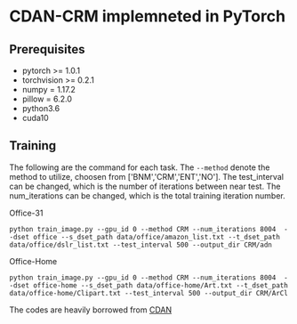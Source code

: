 # CDAN-CRM implemneted in PyTorch

## Prerequisites
- pytorch >= 1.0.1 
- torchvision >= 0.2.1
- numpy = 1.17.2
- pillow = 6.2.0
- python3.6
- cuda10

## Training
The following are the command for each task. The `--method` denote the method to utilize, choosen from ['BNM','CRM','ENT','NO']. The test_interval can be changed, which is the number of iterations between near test. The num_iterations can be changed, which is the total training iteration number.

Office-31
```
python train_image.py --gpu_id 0 --method CRM --num_iterations 8004  --dset office --s_dset_path data/office/amazon_list.txt --t_dset_path data/office/dslr_list.txt --test_interval 500 --output_dir CRM/adn
```

Office-Home
```
python train_image.py --gpu_id 0 --method CRM --num_iterations 8004  --dset office-home --s_dset_path data/office-home/Art.txt --t_dset_path data/office-home/Clipart.txt --test_interval 500 --output_dir CRM/ArCl
```

The codes are heavily borrowed from [CDAN](https://github.com/thuml/CDAN)

